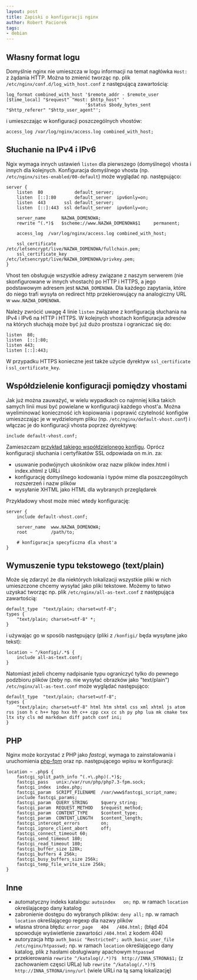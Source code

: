 ```yaml
---
layout: post
title: Zapiski o konfiguracji nginx
author: Robert Paciorek
tags:
- debian
---
```


## Własny format logu

Domyślnie nginx nie umieszcza w logu informacji na temat nagłówka `Host:` z żądania HTTP.
Można to zmienić tworząc np. plik `/etc/nginx/conf.d/log_with_host.conf` z następującą zawartością:

	log_format combined_with_host '$remote_addr - $remote_user [$time_local] "$request" "Host: $http_host" '
	                              '$status $body_bytes_sent "$http_referer" "$http_user_agent"';

i umieszczając w konfiguracji poszczególnych vhostów:

	access_log /var/log/nginx/access.log combined_with_host;

## Słuchanie na IPv4 i IPv6

Ngix wymaga innych ustawień `listen` dla pierwszego (domyślnego) vhosta i innych dla kolejnych.
Konfiguracja domyślnego vhosta (np. `/etc/nginx/sites-enabled/00-default`) może wyglądać np. następująco:

	server {
		listen  80            default_server;
		listen  [::]:80       default_server  ipv6only=on;
		listen  443       ssl default_server;
		listen  [::]:443  ssl default_server  ipv6only=on;
		
		server_name      NAZWA_DOMENOWA;
		rewrite ^(.*)$   $scheme://www.NAZWA_DOMENOWA$1     permanent;
		
		access_log  /var/log/nginx/access.log combined_with_host;
		
		ssl_certificate      /etc/letsencrypt/live/NAZWA_DOMENOWA/fullchain.pem;
		ssl_certificate_key  /etc/letsencrypt/live/NAZWA_DOMENOWA/privkey.pem;
	}

Vhost ten obsługuje wszystkie adresy związane z naszym serwerem (nie skonfigurowane w innych vhostach) po HTTP i HTTPS, a jego podstawowym adresem jest `NAZWA_DOMENOWA`.
Dla każdego zapytania, które do niego trafi wysyła on redirect http przekierowujący na analogiczny URL w `www.NAZWA_DOMENOWA`.

Należy zwrócić uwagę 4 linie `listen` związane z konfiguracją słuchania na IPv4 i IPv6 na HTTP i HTTPS.
W kolejnych vhostach konfiguracja adresów na których słuchają może być już dużo prostsza i ograniczać się do:

	listen  80;
	listen  [::]:80;
	listen 443;
	listen [::]:443;

W przypadku HTTPS konieczne jest także użycie dyrektyw `ssl_certificate` i `ssl_certificate_key`.

## Współdzielenie konfiguracji pomiędzy vhostami

Jak już można zauważyć, w wielu wypadkach co najmniej kilka takich samych linii musi być powielane w konfiguracji każdego vhost'a.
Można wyeliminować konieczność ich kopiowania i poprawić czytelność konfigów umieszczając je w wydzielonym pliku (np. `/etc/nginx/default-vhost.conf`) i włączac je do konfiguracji vhosta poprzez dyrektywę:

	include default-vhost.conf;

Zamieszczam [przykład takiego współdzielonego konfigu](/files/nginx-default-vhost.conf).
Oprócz konfiguracji słuchania i certyfikatów SSL odpowiada on m.in. za:

* usuwanie podwójnych ukośników oraz nazw plików index.html i index.xhtml z URLi
* konfigurację domyślnego kodowania i typów mime dla poszczególnych rozszerzeń i nazw plików
* wysyłanie XHTML jako HTML dla wybranych przeglądarek

Przykładowy vhost może mieć wtedy konfigurację:

	server {
		include default-vhost.conf;
		
		server_name  www.NAZWA_DOMENOWA;
		root         /path/to;
		
		# konfiguracja specyficzna dla vhost'a
	}

## Wymuszenie typu tekstowego (text/plain)

Może się zdarzyć że dla niektórych lokalizacji wszystkie pliki w nich umieszczone chcemy wysyłać jako pliki tekstowe.
Możemy to łatwo uzyskać tworząc np. plik `/etc/nginx/all-as-text.conf` z następująca zawartością:

	default_type  "text/plain; charset=utf-8";
	types {
		"text/plain; charset=utf-8" *;
	}

i używając go w sposób następujący (pliki z `/konfigi/` będa wysyłane jako tekst):

	location ~ ^/konfigi/.*$ {
		include all-as-text.conf;
	}

Natomiast jeżeli chcemy nadpisanie typu ograniczyć tylko do pewnego podzbioru plików (żeby np. nie wysyłać obrazków jako "text/plain") `/etc/nginx/all-as-text.conf` może wyglądać następująco:

	default_type  "text/plain; charset=utf-8";
	types {
		"text/plain; charset=utf-8" html htm shtml css xml xhtml js atom rss json h c h++ hpp hxx hh c++ cpp cxx cc sh py php lua mk cmake tex ltx sty cls md markdown diff patch conf ini;
	}

## PHP

Nginx może korzystać z PHP jako *fastcgi*, wymaga to zainstalowania i uruchomienia [php-fpm](https://packages.debian.org/stable/php-fpm) oraz np. następującego wpisu w konfiguracji:

	location ~ .php$ {
	    fastcgi_split_path_info ^(.+\.php)(.*)$;
	    fastcgi_pass   unix:/var/run/php/php7.3-fpm.sock;
	    fastcgi_index  index.php;
	    fastcgi_param  SCRIPT_FILENAME  /var/www$fastcgi_script_name;
	    include fastcgi_params;
	    fastcgi_param  QUERY_STRING     $query_string;
	    fastcgi_param  REQUEST_METHOD   $request_method;
	    fastcgi_param  CONTENT_TYPE     $content_type;
	    fastcgi_param  CONTENT_LENGTH   $content_length;
	    fastcgi_intercept_errors        on;
	    fastcgi_ignore_client_abort     off;
	    fastcgi_connect_timeout 60;
	    fastcgi_send_timeout 180;
	    fastcgi_read_timeout 180;
	    fastcgi_buffer_size 128k;
	    fastcgi_buffers 4 256k;
	    fastcgi_busy_buffers_size 256k;
	    fastcgi_temp_file_write_size 256k;
	}

## Inne

* automatyczny indeks katalogu: `autoindex   on;` np. w ramach `location` określającego dany katalog
* zabronienie dostępu do wybranych plików: `deny all;` np. w ramach `location` określającego regexp dla nazwy plików
* własna strona błędu:  `error_page   404   /404.html;` (błąd 404 spowoduje wyświetlenie zawartości `/404.html` z kodem 404)
* autoryzacja http `auth_basic "Restricted"; auth_basic_user_file /etc/nginx/htpasswd;` np. w ramach `location` określającego dany katalog, plik z hasłami obsługiwany apachowym `htpasswd`
* przekierowania `rewrite ^/katalog(/.*)?$  http://INNA_STRONA$1;` (z zachowaniem częsci URLa) lub `rewrite ^/katalog(/.*)?$  http://INNA_STRONA/inny/url` (wiele URLi na tą samą lokalizację)

